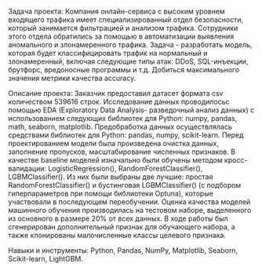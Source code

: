 Задача проекта: Компания онлайн-сервиса с высоким уровнем входящего трафика имеет специализированный отдел безопасности, который занимается фильтрацией и анализом трафика. Сотрудники этого отдела обратились за помощью в автоматизации выявления аномального и злонамеренного трафика. Задача - разработать модель, которая будет классифицировать трафик на нормальный и злонамеренный, включая следующие типы атак: DDoS, SQL-инъекции, брутфорс, вредоносные программы и т.д. Добиться максимального значения метрики качества accuracy.

Описание проекта: Заказчик предоставил датасет формата csv количеством 539616 строк. Исследование данных проводилосьс помощью EDA (Exploratory Data Analysis- разведочный анализ данных) с использованием следующих библиотек для Python: numpy, pandas, math, seaborn, matplotlib. Предобработка данных осуществлялась средствами библиотек для Python: pandas, numpy, scikit-learn. Перед проектированием модели была произведена очистка данных, заполнение пропусков, масштабирование численных признаков. В качестве baseline моделей изначально были обучены методом кросс-валидации: LogisticRegression(), RandomForestClassifier(), LGBMClassifier(). Из них были выбраны две лучшие: простая RandomForestClassifier() и бустинговая LGBMClassifier() (с подбором гиперпараметров при помощи библиотеки Optuna), которые участвовали в последующем переобучении. Оценка качества моделей машинного обучения производилась на тестовом наборе, выделенного из основного в размере 20% от всех данных. В ходе работы был сгенерирован дополнительный признак для обучающего набора, а также клонированы малочисленные классы целевого признака.

Навыки и инструменты: Python, Pandas, NumPy, Matplotlib, Seaborn, Scikit-learn, LightGBM.
